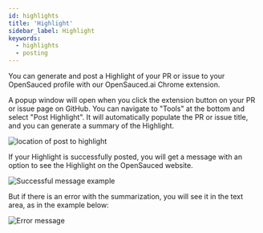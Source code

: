 ```yaml
---
id: highlights
title: 'Highlight'
sidebar_label: Highlight
keywords:
  - highlights
  - posting
---
```


You can generate and post a Highlight of your PR or issue to your OpenSauced profile with our OpenSauced.ai Chrome extension.

A popup window will open when you click the extension button on your PR or issue page on GitHub. You can navigate to "Tools" at the bottom and select "Post Highlight". It will automatically populate the PR or issue title, and you can generate a summary of the Highlight.

![location of post to highlight](https://user-images.githubusercontent.com/18273833/241761099-e7a745c8-204e-4a4d-b313-867ab99af0b2.png)

If your Highlight is successfully posted, you will get a message with an option to see the Highlight on the OpenSauced website. 

![Successful message example](https://github.com/open-sauced/docs.opensauced.pizza/assets/18273833/723ac624-e996-45f8-acdf-0d3ff08af90b)

But if there is an error with the summarization, you will see it in the text area, as in the example below:

![Error message](https://user-images.githubusercontent.com/18273833/241762187-f6968a71-c344-495f-8eed-f1de9aff7599.gif)

